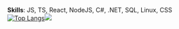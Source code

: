 **Skills**: JS, TS, React, NodeJS, C#, .NET, SQL, Linux, CSS<br>
[![Top Langs](https://github-readme-stats.vercel.app/api/top-langs/?username=ncn-ends&layout=compact&theme=dark&langs_count=6)](https://github.com/ncn-ends/github-readme-stats)![](https://komarev.com/ghpvc/?username=ncn-ends)


<!--
**ncn-ends/ncn-ends** is a ✨ _special_ ✨ repository because its `README.md` (this file) appears on your GitHub profile.

Here are some ideas to get you started:

- 🔭 I’m currently working on ...
- 🌱 I’m currently learning ...
- 👯 I’m looking to collaborate on ...
- 🤔 I’m looking for help with ...
- 💬 Ask me about ...
- 📫 How to reach me: ...
- 😄 Pronouns: ...
- ⚡ Fun fact: ...
-->
